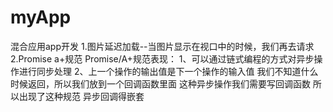 # myApp
混合应用app开发
1.图片延迟加载--当图片显示在视口中的时候，我们再去请求
2.Promise a+规范
  Promise/A+规范表现：
  1、可以通过链式编程的方式对异步操作进行同步处理
  2、上一个操作的输出值是下一个操作的输入值
    我们不知道什么时候返回，所以我们放到一个回调函数里面   这种异步操作我们需要写回调函数 所以出现了这种规范
    异步回调得嵌套
    
  